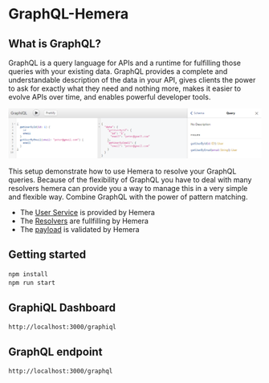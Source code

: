 # GraphQL-Hemera

## What is GraphQL?

GraphQL is a query language for APIs and a runtime for fulfilling those queries with your existing data. GraphQL provides a complete and understandable description of the data in your API, gives clients the power to ask for exactly what they need and nothing more, makes it easier to evolve APIs over time, and enables powerful developer tools.

![preview](https://github.com/hemerajs/graphql-hemera/blob/master/media/preview.PNG)

This setup demonstrate how to use Hemera to resolve your GraphQL queries. Because of the flexibility of GraphQL you have to deal with many resolvers hemera can provide you a way to manage this in a very simple and flexible way. Combine GraphQL with the power of pattern matching.

- The [User Service](src/user-service) is provided by Hemera
- The [Resolvers](src/graphql/resolvers.js) are fullfilling by Hemera
- The [payload](src/user-service/index.js) is validated by Hemera

## Getting started

```js
npm install
npm run start
```

## GraphiQL Dashboard

```
http://localhost:3000/graphiql
```

## GraphQL endpoint

```
http://localhost:3000/graphql
```
